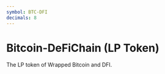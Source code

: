 ```yaml
---
symbol: BTC-DFI
decimals: 8
---
```


# Bitcoin-DeFiChain (LP Token)

The LP token of Wrapped Bitcoin and DFI.
